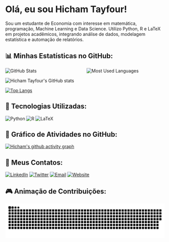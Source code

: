 # Olá, eu sou Hicham Tayfour!

Sou um estudante de Economia com interesse em matemática, programação, Machine Learning e Data Science. Utilizo Python, R e LaTeX em projetos acadêmicos, integrando análise de dados, modelagem estatística e automação de relatórios.

## 📊 Minhas Estatísticas no GitHub:

<div style="display: flex; flex-direction: row; justify-content: space-between;">
  <img src="https://github-readme-stats.vercel.app/api?username=Hic-Tayfour&show_icons=true&theme=dark&title_color=ffd700&icon_color=87ceeb&text_color=ffffff&bg_color=001f3f" alt="GitHub Stats" style="width: 49%;">
  <img src="https://github-readme-stats.vercel.app/api/top-langs/?username=Hic-Tayfour&layout=compact&theme=dark&title_color=ffd700&text_color=ffffff&bg_color=001f3f" alt="Most Used Languages" style="width: 49%;">
</div>

![Hicham Tayfour's GitHub stats](https://github-readme-stats.vercel.app/api?username=Hic-Tayfour&show_icons=true&theme=dark&title_color=ffd700&icon_color=87ceeb&text_color=ffffff&bg_color=001f3f)

[![Top Langs](https://github-readme-stats.vercel.app/api/top-langs/?username=Hic-Tayfour&layout=compact&theme=dark&title_color=ffd700&text_color=ffffff&bg_color=001f3f)](https://github.com/anuraghazra/github-readme-stats)

## 🧮 Tecnologias Utilizadas:

![Python](https://img.shields.io/badge/-Python-87CEEB?style=flat-square&logo=python&logoColor=white)
![R](https://img.shields.io/badge/-R-001f3f?style=flat-square&logo=r&logoColor=white)
![LaTeX](https://img.shields.io/badge/-LaTeX-008080?style=flat-square&logo=latex&logoColor=white)

## 🌟 Gráfico de Atividades no GitHub:

[![Hicham's github activity graph](https://github-readme-activity-graph.vercel.app/graph?username=Hic-Tayfour&theme=high-contrast)](https://github.com/ashutosh00710/github-readme-activity-graph)

## 🔗 Meus Contatos:

[![LinkedIn](https://img.shields.io/badge/LinkedIn-%230077B5.svg?style=for-the-badge&logo=linkedin&logoColor=white)](https://www.linkedin.com/in/hicham-tayfour-71275b228/)
[![Twitter](https://img.shields.io/badge/Twitter-%231DA1F2.svg?style=for-the-badge&logo=twitter&logoColor=white)](https://twitter.com/Hic_Tayfour)
[![Email](https://img.shields.io/badge/Email-D14836?style=for-the-badge&logo=gmail&logoColor=white)](mailto:hichamt@al.insper.edu.br)
[![Website](https://img.shields.io/badge/Site-000000?style=for-the-badge&logo=About.me&logoColor=white)](https://hic-tayfour.github.io)

## 🎮 Animação de Contribuições:

<picture align="center">
  <source media="(prefers-color-scheme: dark)" srcset="https://raw.githubusercontent.com/Hic-Tayfour/Hic-Tayfour/output/github-contribution-grid-snake-dark.svg">
  <source media="(prefers-color-scheme: light)" srcset="https://raw.githubusercontent.com/Hic-Tayfour/Hic-Tayfour/output/github-contribution-grid-snake-dark.svg">
  <img align="center" alt="github contribution grid snake animation" src="https://raw.githubusercontent.com/Hic-Tayfour/Hic-Tayfour/output/github-contribution-grid-snake.svg">
</picture>
